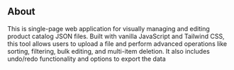 ## About
This is single-page web application for visually managing and editing product catalog JSON files. Built with vanilla JavaScript and Tailwind CSS, this tool allows users to upload a file and perform advanced operations like sorting, filtering, bulk editing, and multi-item deletion. It also includes undo/redo functionality and options to export the data
